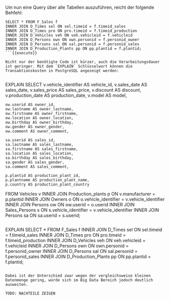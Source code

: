 Um nun eine Query über alle Tabellen auszuführen, reicht der folgende Behfehl:

```
SELECT * FROM F_Sales f
INNER JOIN D_Times sel ON sel.timeid = f.timeid_sales
INNER JOIN D_Times pro ON pro.timeid = f.timeid_production
INNER JOIN D_Vehicles veh ON veh.vehicleid = f.vehicleid 
INNER JOIN D_Persons own ON own.personid = f.personid_owner
INNER JOIN D_Persons sal ON sal.personid = f.personid_sales
INNER JOIN D_Production_Plants pp ON pp.plantid = f.plantid;
```{{execute}}

Nicht nur der benötigte Code ist kürzer, auch die Verarbeitungsdauer ist geringer. Mit dem `EXPLAIN` Schlüsselwort können die Transaktionskosten in PostgreSQL angezeigt werden:


``` 
EXPLAIN SELECT 
    v.vehicle_identifier AS vehicle_id,
    v.sales_date AS sales_date,
    v.sales_price AS sales_price,
    v.discount AS discount,
    v.production_date AS production_date,
    v.model AS model,

    ow.userid AS owner_id,
    ow.lastname AS owner_lastname,
    ow.firstname AS owner_firstname,
    ow.location AS owner_location,
    ow.birthday AS owner_birthday,
    ow.gender AS owner_gender,
    ow.comment AS owner_comment,

    sa.userid AS sales_id,
    sa.lastname AS sales_lastname,
    sa.firstname AS sales_firstname,
    sa.location AS sales_location,
    sa.birthday AS sales_birthday,
    sa.gender AS sales_gender,
    sa.comment AS sales_comment,

    p.plantid AS production_plant_id,
    p.plantname AS production_plant_name,
    p.country AS production_plant_country

FROM Vehicles v
INNER JOIN Production_plants p ON v.manufacturer = p.plantid
INNER JOIN Owners o ON o.vehicle_identifier = v.vehicle_identifier
INNER JOIN Persons ow ON ow.userid = o.userid
INNER JOIN Sales_Persons s ON s.vehicle_identifier = v.vehicle_identifier
INNER JOIN Persons sa ON sa.userid = s.userid;
``` {{execute}}

```
EXPLAIN SELECT * FROM F_Sales f
INNER JOIN D_Times sel ON sel.timeid = f.timeid_sales
INNER JOIN D_Times pro ON pro.timeid = f.timeid_production
INNER JOIN D_Vehicles veh ON veh.vehicleid = f.vehicleid 
INNER JOIN D_Persons own ON own.personid = f.personid_owner
INNER JOIN D_Persons sal ON sal.personid = f.personid_sales
INNER JOIN D_Production_Plants pp ON pp.plantid = f.plantid;
```{{execute}}

Dabei ist der Unterschied zwar wegen der vergleichsweise kleinen Datenmenge gering, würde sich im Big Data Bereich jedoch deutlich ausweiten.

TODO: NACHTEILE ZEIGEN